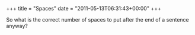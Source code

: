 +++
title = "Spaces"
date = "2011-05-13T06:31:43+00:00"
+++

So what is the correct number of spaces to put after the end of a sentence anyway?
			